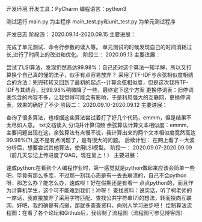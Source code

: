 开发环境
开发工具：PyCharm
编程语言：python3

测试运行
main.py 为主程序
main_test.py和unit_test.py 为单元测试程序

开发日志
阶段四：
2020.09.14-2020.09.15
主要进展：

完成了单元测试、命令行参数的读入等。
单元测试的时候发现自己的时间消耗过长,进行了时间上的改进和优化。
阶段三：
2020.09.13
主要进展：

尝试了LSI算法，发现仍然高达99.98%：自己还对这个算法一知半解，所以又打算换个自己真的懂的法子，似乎有点容易放弃？
采用了TF-IDF与余弦相似度相结合的方法：兜兜转转又回到了最初的起点--计算余弦相似度，但是这次我将TF-IDF与其结合，比99.98%稍微降了一些，最终定下这个方案
更换停词表：旧停词表包含的内容不多，让我觉得可能会有影响，于是利用强大的互联网，更换停词表，效果的确好了不少
阶段二：
2020.09.10-2020.09.12
主要进展：

查询了很多算法，也根据这些算法尝试着打了好几个代码，emmm，但是结果不太尽如人意。
txt文档读入
分词并计算词频
余弦算法计算文本相似度：emmm，主要问题出现在这，余弦算法有点慢不说，我计算出来的两个文本相似度竟然高达99.98%(?),这不是有点问题了，是有很大的问题。
后续计划：
在网上看了一大波分析后，想要尝试其他算法，使用LSI模型。
阶段一：
2020.09.07-2020.09.09（前几天忘记上传进度了QAQ，现在呈上！）
主要进展：

速成python:在看到个人编程作业时，第一感觉就是python做起来应该会简单一些吧，毕竟有那么多库，不过那一刻我心态是有一丢丢崩溃的，自己不会python呀，那怎么办？能怎么办，速成呗！好在假期还是有看一 点点python的，而且作为计算机学生，这个可不能难到我们！冲呀！
查找资料：说实话，听了柯老师的一席话，我直接放弃了采用字符匹配、查找公共字符串(?)的想法，转而投向互联网，好吧，我的确是有点弱，那就多查查资料，向别人学习进步吧！
绘制算法流程图：在看了各个论坛和Github后，我绘制了流程图（流程图可参见博客园）
